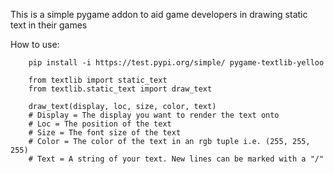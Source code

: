 This is a simple pygame addon to aid game developers in drawing static text in their games

How to use:
```
    pip install -i https://test.pypi.org/simple/ pygame-textlib-yelloo

    from textlib import static_text
    from textlib.static_text import draw_text

    draw_text(display, loc, size, color, text)
    # Display = The display you want to render the text onto
    # Loc = The position of the text
    # Size = The font size of the text
    # Color = The color of the text in an rgb tuple i.e. (255, 255, 255)
    # Text = A string of your text. New lines can be marked with a "/"
```
